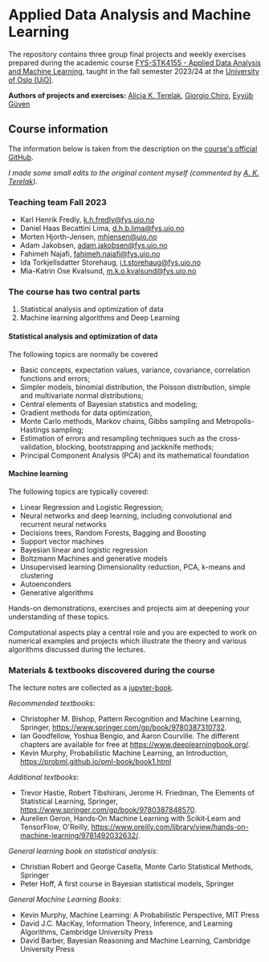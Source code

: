 # Applied Data Analysis and Machine Learning

The repository contains three group final projects and weekly exercises prepared during the academic course [FYS-STK4155 - Applied Data Analysis and Machine Learning](https://www.uio.no/studier/emner/matnat/fys/FYS-STK4155/index-eng.html), taught in the fall semester 2023/24 at the [University of Oslo (UiO)](https://www.uio.no/english/).

**Authors of projects and exercises:** [Alicja K. Terelak](https://github.com/aterelak), [Giorgio Chiro](https://github.uio.no/giorgich), [Eyyüb Güven](https://github.com/curiousbrutus) 

## Course information
The information below is taken from the description on the [course's official GitHub](https://github.com/CompPhysics/MachineLearning.git).

_I made some small edits to the original content myself (commented by [A. K. Terelak](https://github.com/aterelak))._

###  Teaching team Fall 2023

* Karl Henrik Fredly, k.h.fredly@fys.uio.no
* Daniel Haas Becattini Lima, d.h.b.lima@fys.uio.no
* Morten Hjorth-Jensen, mhjensen@uio.no
* Adam Jakobsen, adam.jakobsen@fys.uio.no
* Fahimeh Najafi, fahimeh.najafi@fys.uio.no
* Ida Torkjellsdatter Storehaug, i.t.storehaug@fys.uio.no
* Mia-Katrin Ose Kvalsund, m.k.o.kvalsund@fys.uio.no


### The course has two central parts

1. Statistical analysis and optimization of data
2. Machine learning algorithms and Deep Learning


#### Statistical analysis and optimization of data

The following topics are normally be covered
- Basic concepts, expectation values, variance, covariance, correlation functions and errors;
- Simpler models, binomial distribution, the Poisson distribution, simple and multivariate normal distributions;
- Central elements of Bayesian statistics and modeling;
- Gradient methods for data optimization, 
- Monte Carlo methods, Markov chains, Gibbs sampling and Metropolis-Hastings sampling;
- Estimation of errors and resampling techniques such as the cross-validation, blocking, bootstrapping and jackknife methods;
- Principal Component Analysis (PCA) and its mathematical foundation

#### Machine learning

The following topics are typically  covered:
- Linear Regression and Logistic Regression;
- Neural networks and deep learning, including convolutional and recurrent neural networks
- Decisions trees, Random Forests, Bagging and Boosting
- Support vector machines
- Bayesian linear and logistic regression
- Boltzmann Machines and generative models
- Unsupervised learning Dimensionality reduction, PCA, k-means and  clustering
- Autoenconders
- Generative algorithms

Hands-on demonstrations, exercises and projects aim at deepening your understanding of these topics.

Computational aspects play a central role and you are expected to work
on numerical examples and projects which illustrate the theory and
various algorithms discussed during the lectures.


### Materials & textbooks discovered during the course

The lecture notes are collected as a [jupyter-book](https://compphysics.github.io/MachineLearning/doc/LectureNotes/_build/html/intro.html).

_Recommended textbooks_:
- Christopher M. Bishop, Pattern Recognition and Machine Learning, Springer, https://www.springer.com/gp/book/9780387310732.
- Ian Goodfellow, Yoshua Bengio, and Aaron Courville. The different chapters are available for free at https://www.deeplearningbook.org/.
- Kevin Murphy, Probabilistic Machine Learning, an Introduction, https://probml.github.io/pml-book/book1.html

_Additional textbooks_:
- Trevor Hastie, Robert Tibshirani, Jerome H. Friedman, The Elements of Statistical Learning, Springer, https://www.springer.com/gp/book/9780387848570.
- Aurelien Geron, Hands‑On Machine Learning with Scikit‑Learn and TensorFlow, O'Reilly, https://www.oreilly.com/library/view/hands-on-machine-learning/9781492032632/.

_General learning book on statistical analysis_:
- Christian Robert and George Casella, Monte Carlo Statistical Methods, Springer
- Peter Hoff, A first course in Bayesian statistical models, Springer

_General Machine Learning Books_:
- Kevin Murphy, Machine Learning: A Probabilistic Perspective, MIT Press
- David J.C. MacKay, Information Theory, Inference, and Learning Algorithms, Cambridge University Press
- David Barber, Bayesian Reasoning and Machine Learning, Cambridge University Press 
